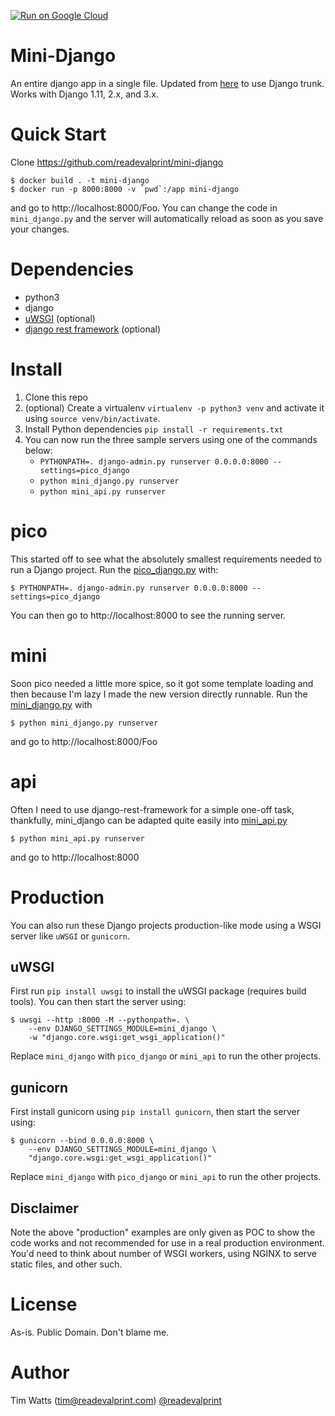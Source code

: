 [![Run on Google Cloud](https://storage.googleapis.com/cloudrun/button.svg)](https://console.cloud.google.com/cloudshell/editor?shellonly=true&cloudshell_image=gcr.io/cloudrun/button&cloudshell_git_repo=https://github.com/readevalprint/mini-django)

Mini-Django
===========
An entire django app in a single file. Updated from [here](http://olifante.blogs.com/covil/2010/04/minimal-django.html) to use Django trunk. Works with Django 1.11, 2.x, and 3.x.


Quick Start
===========

Clone https://github.com/readevalprint/mini-django

    $ docker build . -t mini-django
    $ docker run -p 8000:8000 -v `pwd`:/app mini-django

and go to http://localhost:8000/Foo. You can change the code in `mini_django.py`
and the server will automatically reload as soon as you save your changes.


Dependencies
============
* python3
* django
* [uWSGI](https://uwsgi-docs.readthedocs.io) (optional)
* [django rest framework](http://django-rest-framework.org) (optional)


Install
=======
1. Clone this repo
2. (optional) Create a virtualenv `virtualenv -p python3 venv`
   and activate it using `source venv/bin/activate`.
3. Install Python dependencies `pip install -r requirements.txt`
4. You can now run the three sample servers using one of the commands below:
   - `PYTHONPATH=. django-admin.py runserver 0.0.0.0:8000 --settings=pico_django`
   - `python mini_django.py runserver`
   - `python mini_api.py runserver`



pico
====
This started off to see what the absolutely smallest requirements needed to run a Django project. Run the [pico_django.py](https://github.com/readevalprint/mini-django/blob/master/pico_django.py) with:

    $ PYTHONPATH=. django-admin.py runserver 0.0.0.0:8000 --settings=pico_django

You can then go to http://localhost:8000 to see the running server.


mini
====
Soon pico needed a little more spice, so it got some template loading and then because I'm lazy I made the new version directly runnable. Run the [mini_django.py](https://github.com/readevalprint/mini-django/blob/master/mini_django.py) with 

    $ python mini_django.py runserver
    
and go to http://localhost:8000/Foo


api
===
Often I need to use django-rest-framework for a simple one-off task, thankfully, mini_django can be adapted quite easily into [mini_api.py](https://github.com/readevalprint/mini-django/blob/master/mini_api.py)

    $ python mini_api.py runserver
    
and go to http://localhost:8000



Production
==========
You can also run these Django projects production-like mode using a WSGI server
like `uWSGI` or `gunicorn`. 

uWSGI
-----
First run `pip install uwsgi` to install the uWSGI package (requires build tools).
You can then start the server using:

    $ uwsgi --http :8000 -M --pythonpath=. \
        --env DJANGO_SETTINGS_MODULE=mini_django \
        -w "django.core.wsgi:get_wsgi_application()"

Replace `mini_django` with `pico_django` or `mini_api` to run the other projects.

gunicorn
--------
First install gunicorn using `pip install gunicorn`, then start the server using:

    $ gunicorn --bind 0.0.0.0:8000 \
        --env DJANGO_SETTINGS_MODULE=mini_django \
        "django.core.wsgi:get_wsgi_application()"


Replace `mini_django` with `pico_django` or `mini_api` to run the other projects.


Disclaimer
----------
Note the above "production" examples are only given as POC to show the code works
and not recommended for use in a real production environment. You'd need to think
about number of WSGI workers, using NGINX to serve static files, and other such.



License
=======
As-is. Public Domain. Don't blame me.


Author
======
Tim Watts (tim@readevalprint.com) [@readevalprint](https://twitter.com/readevalprint)
